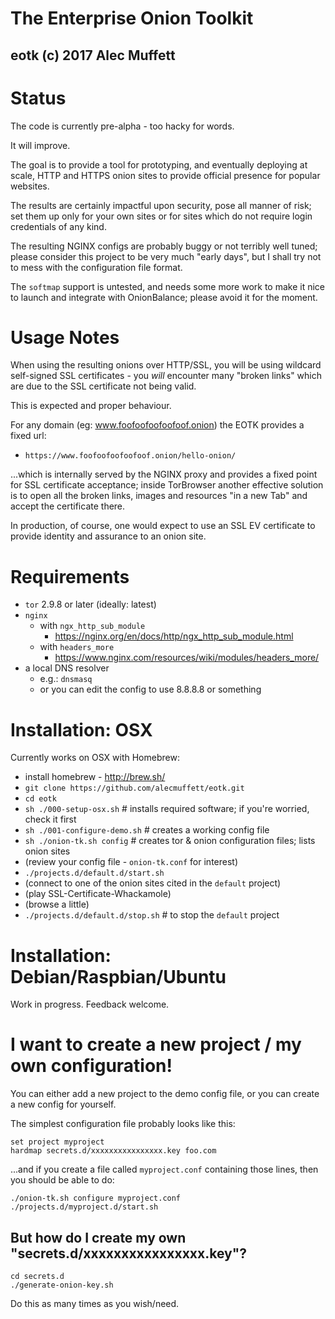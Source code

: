 # The Enterprise Onion Toolkit
## eotk (c) 2017 Alec Muffett


# Status

The code is currently pre-alpha - too hacky for words.

It will improve.

The goal is to provide a tool for prototyping, and eventually
deploying at scale, HTTP and HTTPS onion sites to provide official
presence for popular websites.

The results are certainly impactful upon security, pose all manner of
risk; set them up only for your own sites or for sites which do not
require login credentials of any kind.

The resulting NGINX configs are probably buggy or not terribly well
tuned; please consider this project to be very much "early days", but
I shall try not to mess with the configuration file format.

The `softmap` support is untested, and needs some more work to make it
nice to launch and integrate with OnionBalance; please avoid it for
the moment.


# Usage Notes

When using the resulting onions over HTTP/SSL, you will be using
wildcard self-signed SSL certificates - you *will* encounter many
"broken links" which are due to the SSL certificate not being valid.

This is expected and proper behaviour.

For any domain (eg: www.foofoofoofoofoof.onion) the EOTK provides a
fixed url:

* `https://www.foofoofoofoofoof.onion/hello-onion/`

...which is internally served by the NGINX proxy and provides a fixed
point for SSL certificate acceptance; inside TorBrowser another
effective solution is to open all the broken links, images and
resources "in a new Tab" and accept the certificate there.

In production, of course, one would expect to use an SSL EV
certificate to provide identity and assurance to an onion site.


# Requirements

* `tor` 2.9.8 or later (ideally: latest)
* `nginx`
  * with `ngx_http_sub_module`
    * https://nginx.org/en/docs/http/ngx_http_sub_module.html
  * with `headers_more`
    * https://www.nginx.com/resources/wiki/modules/headers_more/
* a local DNS resolver
  * e.g.: `dnsmasq`
  * or you can edit the config to use 8.8.8.8 or something


# Installation: OSX

Currently works on OSX with Homebrew:

* install homebrew - http://brew.sh/
* `git clone https://github.com/alecmuffett/eotk.git`
* `cd eotk`
* `sh ./000-setup-osx.sh` # installs required software; if you're worried, check it first
* `sh ./001-configure-demo.sh` # creates a working config file
* `sh ./onion-tk.sh config` # creates tor & onion configuration files; lists onion sites
* (review your config file - `onion-tk.conf` for interest)
* `./projects.d/default.d/start.sh`
* (connect to one of the onion sites cited in the `default` project)
* (play SSL-Certificate-Whackamole)
* (browse a little)
* `./projects.d/default.d/stop.sh` # to stop the `default` project


# Installation: Debian/Raspbian/Ubuntu

Work in progress. Feedback welcome.

# I want to create a new project / my own configuration!

You can either add a new project to the demo config file, or you can
create a new config for yourself.

The simplest configuration file probably looks like this:

```
set project myproject
hardmap secrets.d/xxxxxxxxxxxxxxxx.key foo.com
```

...and if you create a file called `myproject.conf` containing those
lines, then you should be able to do:

```
./onion-tk.sh configure myproject.conf
./projects.d/myproject.d/start.sh
```

## But how do I create my own "secrets.d/xxxxxxxxxxxxxxxx.key"?

```
cd secrets.d
./generate-onion-key.sh
```

Do this as many times as you wish/need.
